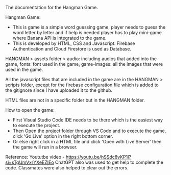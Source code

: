 The documentation for the Hangman Game.

Hangman Game: 
* This is game is a simple word guessing game, player needs to guess the word letter by letter and if help is needed player has to play mini-game where Banana API is integrated to the game. 
* This is developed by HTML, CSS and Javascript. Firebase Authentication and Cloud Firestore is used as Database. 

HANGMAN > assets folder > 
    audio: including audios that added into the game, 
    fonts: font used in the game,
    game-images: all the images that were used in the game.

All the javascript files that are included in the game are in the HANGMAN > scripts folder, except for the firebase configuration file which is added to the gitignore since I have uploaded it to the github. 

HTML files are not in a specific folder but in the HANGMAN folder.

How to open the game:
* First Visual Studio Code IDE needs to be there which is the easiest way to execute the project. 
* Then Open the project folder through VS Code and to execute the game, click 'Go Live' option in the right bottom corner. 
* Or else right click in a HTML file and click 'Open with Live Server' then the game will run in a browser. 


Reference: 
Yoututbe video - https://youtu.be/hSSdc8vKP1I?si=sTgUmVxrYXeEZIEo
ChatGPT also was used to get help to complete the code. 
Classmates were also helped to clear out the errors.  

